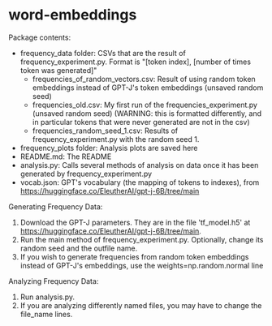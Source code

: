 # word-embeddings

Package contents:
- frequency_data folder: CSVs that are the result of frequency_experiment.py. Format is "[token index], [number of times token was generated]"
    - frequencies_of_random_vectors.csv: Result of using random token embeddings instead of GPT-J's token embeddings (unsaved random seed)
    - frequencies_old.csv: My first run of the frequencies_experiment.py (unsaved random seed) (WARNING: this is formatted differently, and in particular tokens that were never generated are not in the csv)
    - frequencies_random_seed_1.csv: Results of frequency_experiment.py with the random seed 1.
- frequency_plots folder: Analysis plots are saved here
- README.md: The README
- analysis.py: Calls several methods of analysis on data once it has been generated by frequency_experiment.py
- vocab.json: GPT's vocabulary (the mapping of tokens to indexes), from https://huggingface.co/EleutherAI/gpt-j-6B/tree/main

Generating Frequency Data:
1. Download the GPT-J parameters. They are in the file 'tf_model.h5' at https://huggingface.co/EleutherAI/gpt-j-6B/tree/main. 
1. Run the main method of frequency_experiment.py. Optionally, change its random seed and the outfile name.
1. If you wish to generate frequencies from random token embeddings instead of GPT-J's embeddings, use the  weights=np.random.normal line

Analyzing Frequency Data:
1. Run analysis.py.
1. If you are analyzing differently named files, you may have to change the file_name lines.

